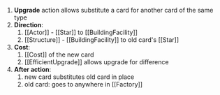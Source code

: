 1. **Upgrade** action allows substitute a card for another card of the same type
2. **Direction**:
	1. [[Actor]] - [[Star]] to [[BuildingFacility]]
	2. [[Structure]] - [[BuildingFacility]] to old card's [[Star]]
3. **Cost**:
	1. [[Cost]] of the new card
	2. [[EfficientUpgrade]] allows upgrade for difference
4. **After action**:
	1. new card substitutes old card in place
	2. old card: goes to anywhere in [[Factory]]

